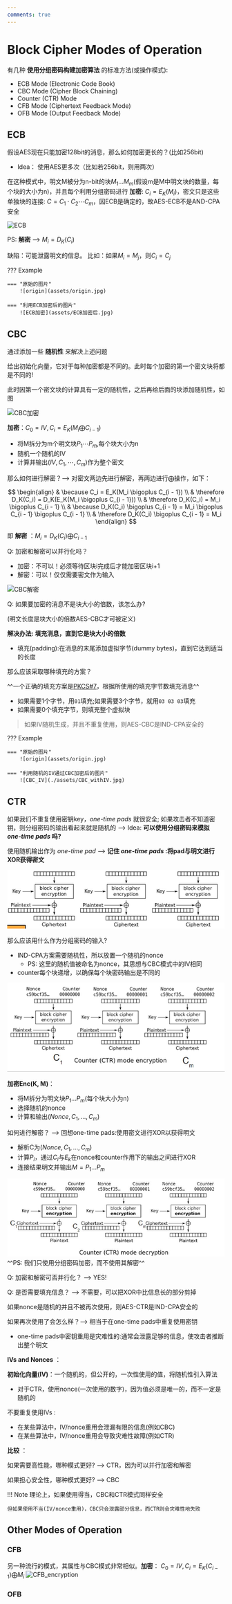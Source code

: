 ```yaml
---
comments: true
---
```


# Block Cipher Modes of Operation

有几种 **使用分组密码构建加密算法** 的标准方法(或操作模式):

- ECB Mode (Electronic Code Book)
- CBC Mode (Cipher Block Chaining)
- Counter (CTR) Mode
- CFB Mode (Ciphertext Feedback Mode)
- OFB Mode (Output Feedback Mode)

## ECB

假设AES现在只能加密128bit的消息，那么如何加密更长的？(比如256bit)

- Idea： 使用AES更多次（比如若256bit，则用两次）

在这种模式中，明文M被分为n-bit的块$M_1...M_m$(假设m是M中明文块的数量，每个块的大小为n)，并且每个利用分组密码进行 **加密**: $C_i = E_K(M_i)$，密文只是这些单独块的连接: $C = C_1 \cdot C_2 \cdots C_m$，因ECB是确定的，故AES-ECB不是AND-CPA安全

![ECB](https://textbook.cs161.org/assets/images/crypto/symmetric/ECB_encryption.png)

PS: **解密** --> $M_i = D_K(C_i)$

缺陷：可能泄露明文的信息。 比如：如果$M_i = M_j$，则$C_i = C_j$

??? Example

    === "原始的图片"
        ![origin](assets/origin.jpg)

    === "利用ECB加密后的图片"
        ![ECB加密](assets/ECB加密后.jpg)


## CBC

通过添加一些 **随机性** 来解决上述问题

给出初始化向量，它对于每种加密都是不同的。此时每个加密的第一个密文块将都是不同的!

此时因第一个密文块的计算具有一定的随机性，之后再给后面的块添加随机性，如图

![CBC加密](https://textbook.cs161.org/assets/images/crypto/symmetric/CBC_encryption.png)

**加密**：$C_0 = IV, C_i = E_K(M_i \bigoplus C_{i - 1})$

- 将M拆分为m个明文块$P_1 \cdots P_m$,每个块大小为n
- 随机一个随机的IV
- 计算并输出$(IV, C_1, \cdots, C_m)$作为整个密文

那么如何进行解密？-->  对密文两边先进行解密，再两边进行$\bigoplus$操作，如下：

$$
\begin{align}
    & \because C_i = E_K(M_i \bigoplus C_{i - 1}) \\
    & \therefore D_K(C_i) = D_K(E_K(M_i \bigoplus C_{i - 1})) \\
    & \therefore D_K(C_i) = M_i \bigoplus C_{i - 1} \\
    & \because D_K(C_i) \bigoplus C_{i - 1} = M_i \bigoplus C_{i - 1} \bigoplus C_{i - 1} \\
    & \therefore D_K(C_i) \bigoplus C_{i - 1} = M_i
\end{align}
$$

即 **解密** ：$M_i = D_K(C_i) \bigoplus C_{i - 1}$

Q: 加密和解密可以并行化吗？

- 加密：不可以！必须等待区块i完成后才能加密区块i+1
- 解密：可以！仅仅需要密文作为输入

![CBC解密](https://textbook.cs161.org/assets/images/crypto/symmetric/CBC_decryption.png)

Q: 如果要加密的消息不是块大小的倍数，该怎么办?

(明文长度是块大小的倍数AES-CBC才可被定义)

**解决办法: 填充消息，直到它是块大小的倍数**
  
- 填充(padding):在消息的末尾添加虚拟字节(dummy bytes)，直到它达到适当的长度

那么应该采取哪种填充的方案？

^^一个正确的填充方案是[PKCS#7](https://en.wikipedia.org/wiki/PKCS_7)，根据所使用的填充字节数填充消息^^

- 如果需要1个字节，用`01`填充;如果需要3个字节，就用`03 03 03`填充
- 如果需要0个填充字节，则填充整个虚拟块

> 如果IV随机生成，并且不重复使用，则AES-CBC是IND-CPA安全的

??? Example

    === "原始的图片"
        ![origin](assets/origin.jpg)

    === "利用随机的IV通过CBC加密后的图片"
        ![CBC_IV](./assets/CBC_withIV.jpg)

## CTR

如果我们不重复使用密钥key，*one-time pads* 就很安全; 如果攻击者不知道密钥，则分组密码的输出看起来就是随机的 -->  Idea: **可以使用分组密码来模拟 *one-time pads* 吗?**

使用随机输出作为 *one-time pad* --> **记住 *one-time pads* :将pad与明文进行XOR获得密文**

![CTR](assets/CTR.jpg)

那么应该用什么作为分组密码的输入? 

- IND-CPA方案需要随机性，所以放置一个随机的nonce
     * PS: 这里的随机值被命名为nonce，其思想与CBC模式中的IV相同
- counter每个块递增，以确保每个块密码输出是不同的

![CTR_encryption](assets/CTR-encryption.jpg)

**加密Enc(K, M)**：

- 将M拆分为明文块$P_1…P_m$(每个块大小为n)
- 选择随机的nonce
- 计算和输出$(Nonce, C_1,…,C_m)$

如何进行解密？ -->  回想one-time pads:使用密文进行XOR以获得明文

- 解析C为$(Nonce, C_1,…,C_m)$
- 计算$P_i$，通过$C_i$与$E_k$在nonce和counter作用下的输出之间进行XOR
- 连接结果明文并输出$M = P_1…P_m$

![CTR-decryption](assets/CTR-decryption.jpg)
^^PS: 我们只使用分组密码加密，而不使用其解密^^

Q: 加密和解密可否并行化？  --> YES!

Q: 是否需要填充信息？  --> 不需要，可以把XOR中比信息长的部分剪掉

如果nonce是随机的并且不被再次使用，则AES-CTR是IND-CPA安全的

如果再次使用了会怎么样？-->  相当于在one-time pads中重复使用密钥

- one-time pads中密钥重用是灾难性的:通常会泄露足够的信息，使攻击者推断出整个明文


**IVs and Nonces** ：

**初始化向量(IV)**：一个随机的，但公开的，一次性使用的值，将随机性引入算法

- 对于CTR，使用nonce(一次使用的数字)，因为值必须是唯一的，而不一定是随机的

不要重复使用IVs :

- 在某些算法中，IV/nonce重用会泄漏有限的信息(例如CBC)
- 在某些算法中，IV/nonce重用会导致灾难性故障(例如CTR)

**比较** ： 

如果需要高性能，哪种模式更好? --> CTR，因为可以并行加密和解密

如果担心安全性，哪种模式更好? --> CBC

!!! Note
    理论上，如果使用得当，CBC和CTR模式同样安全
    
    但如果使用不当(IV/nonce重用)，CBC只会泄露部分信息，而CTR则会灾难性地失败

## Other Modes of Operation

### CFB

另一种流行的模式，其属性与CBC模式非常相似。**加密**： $C_0 = IV, C_i = E_K(C_{i - 1}) \bigoplus M_i$
![CFB_encryption](https://textbook.cs161.org/assets/images/crypto/symmetric/CFB_encryption.png)

### OFB
